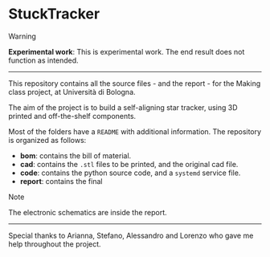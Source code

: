 # StuckTracker

> [!WARNING]  
> **Experimental work**: This is experimental work. The end result does not function as intended. 

---

This repository contains all the source files - and the report - for the Making class project, at Università di Bologna. 

The aim of the project is to build a self-aligning star tracker, using 3D printed and off-the-shelf components. 

Most of the folders have a `README` with additional information. The repository is organized as follows:

- **bom**: contains the bill of material. 
- **cad**: contains the `.stl` files to be printed, and the original cad file. 
- **code**: contains the python source code, and a `systemd` service file. 
- **report**: contains the final 

> [!NOTE]  
> The electronic schematics are inside the report.

---

Special thanks to Arianna, Stefano, Alessandro and Lorenzo who gave me help throughout the project. 



